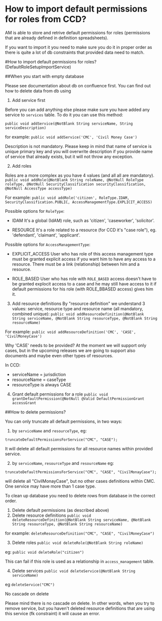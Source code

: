 # How to import default permissions for roles from CCD?

AM is able to store and retrive default permissions for roles (permissions that are already defined in definition spreadsheets).

If you want to import it you need to make sure you do it in proper order as there is quite a lot of db constraints that provided data need to match.

#How to import default permissions for roles? (DefaultRoleSetupImportService)

##When you start with empty database

Please see documentation about db on confluence first. You can find out how to delete data from db using 

1. Add service first

Before you can add anything else please make sure you have added any service to `services` table. To do it you can use this method:

```public void addService(@NotBlank String serviceName, String serviceDescription)```

for example:
```public void addService('CMC', 'Civil Money Case')```

Description is not mandatory. Please keep in mind that name of service is unique primary key and you will overwrite description if you provide name of service that already exists, but it will not throw any exception.

2. Add roles

Roles are a more complex as you have 4 values (and all all are mandatory).
```public void addRole(@NotBlank String roleName, @NotNull RoleType roleType, @NotNull SecurityClassification securityClassification, @NotNull AccessType accessType)```

For example:
```public void addRole('citizen', RoleType.IDAM, SecurityClassification.PUBLIC, AccessManagementType.EXPLICIT_ACCESS)```

Possible options for `RoleType`:
- IDAM
It's a global (IdAM) role, such as 'citizen', 'caseworker', 'solicitor'.

- RESOURCE
It's a role related to a resource (for CCD it's "case role"), eg. 'defendant', 'claimant', 'applicant'.

Possible options for `AccessManagementType`:
- EXPLICIT_ACCESS
User who has role of this access management type must be granted explicit access if you want him to have any access to a resource. There must be a link (relationship) between him and a resource.

- ROLE_BASED
User who has role with `ROLE_BASED` access doesn't have to be granted explocit access to a case and he may still have access to it if default permissions for his role (with ROLE_BBASED access) gives him it.

3. Add resource definitions
By "resource definition" we understand 3 values: service, resource type and resource name (all mandatory, combined unique):
```public void addResourceDefinition(@NotBlank String serviceName, @NotBlank String resourceType, @NotBlank String resourceName)```

For example:
```public void addResourceDefinition('CMC', 'CASE', 'CivilMoneyCase')```

Why 'CASE' needs to be provided? At the moment we will support only cases, but in the upcoming releases we are going to support also documents and maybe even other types of resources.

In CCD:
- serviceName = jurisdiction
- resourceName = caseType
- resourceType is always CASE

4. Grant default permissions for a role
```public void grantDefaultPermission(@NotNull @Valid DefaultPermissionGrant accessGrant```

##How to delete permissions?

You can only truncate all default permissions, in two ways:

1. by `serviceName` and `resourceType`, eg:

```truncateDefaultPermissionsForService("CMC", "CASE");```

It will delete all default permissions for all resource names within provided service.

2. by `serviceName`, `resourceType` and `resourceName` eg:

```truncateDefaultPermissionsForService("CMC", "CASE", "CivilMonayCase");```

will delete all "CivilMonayCase", but no other cases definitions within CMC. One service may have more than 1 case type.

To clean up database you need to delete rows from database in the correct order.

1. Delete default permissions (as described above)
2. Delete resource definitions
```public void deleteResourceDefinition(@NotBlank String serviceName, @NotBlank String resourceType, @NotBlank String resourceName)```

for example:
```deleteResourceDefinition("CMC", "CASE", "CivilMoneyCase")```

3. Delete roles
```public void deleteRole(@NotBlank String roleName)```

eg:
```public void deleteRole("citizen")```

This can fail if this role is used as a relationship in `access_management` table.

4. Delete services
```public void deleteService(@NotBlank String serviceName)```

eg
```deleteService("CMC")```

No cascade on delete

Please mind there is no cascade on delete. In other words, when you try to remove service, but you haven't deleted resource definitions that are using this service (fk constraint) it will cause an error.
